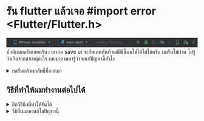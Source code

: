 
# รัน flutter แล้วเจอ #import error <Flutter/Flutter.h>
 ![Image of Yaktocat](images/03.jpg)
 ปกติผมกดรันเลยครับ เวลากด save  ui จะอัพเดตทันที แต่มีํธีนี้ผมใช่ได้ไม่ได้ครับ ผมรันไม่ผ่าน ไม่รู้ว่าเกิดจากสาเหตุอะไร เลยมาถามหารู้ว่าจะแก้ปัญหานี้ยังไง
<details>
  <summary>กดรันแล้วผลลัพธิ์ที่ออกมา</summary>



```
Launching lib/main.dart on iPhone in debug mode...
Automatically signing iOS for device deployment using specified development team in Xcode project: MJN9RHXR9J
Running pod install...
Running Xcode build...
Xcode build done.                                            8.0s
Failed to build iOS app
Error output from Xcode build:
↳
    ** BUILD FAILED **


Xcode's output:
↳
    In file included from /usr/local/Caskroom/flutter/1.22.4/flutter/.pub-cache/hosted/pub.dartlang.org/sqflite-1.3.2+1/ios/Classes/SqfliteOperation.m:9:
    In file included from /usr/local/Caskroom/flutter/1.22.4/flutter/.pub-cache/hosted/pub.dartlang.org/sqflite-1.3.2+1/ios/Classes/SqfliteOperation.h:7:
    /usr/local/Caskroom/flutter/1.22.4/flutter/.pub-cache/hosted/pub.dartlang.org/sqflite-1.3.2+1/ios/Classes/SqflitePlugin.h:2:9: fatal error: 'Flutter/Flutter.h' file not found
    #import <Flutter/Flutter.h>
            ^~~~~~~~~~~~~~~~~~~
    1 error generated.
    note: Using new build system
    note: Building targets in parallel
    note: Planning build
    note: Constructing build description
    warning: The iOS deployment target 'IPHONEOS_DEPLOYMENT_TARGET' is set to 8.0, but the range of supported deployment target versions is 9.0 to 14.3.99. (in target 'FMDB' from project 'Pods')
    warning: The iOS deployment target 'IPHONEOS_DEPLOYMENT_TARGET' is set to 8.0, but the range of supported deployment target versions is 9.0 to 14.3.99. (in target 'Flutter' from project 'Pods')

Could not build the precompiled application for the device.

It appears that your application still contains the default signing identifier.
Try replacing 'com.example' with your signing id in Xcode:
  open ios/Runner.xcworkspace

Error launching application on iPhone.

```


</details>

## วิธีที่ทำให้ผมทำงานต่อไปได้
 <details>
  <summary>อีกวิธีนึงที่ทำให้รันได้</summary>

1. เปิด `terminal` บนโปรเจคขึ้นมา
2. ใช้คำสั่ง `flutter run` 
   
วิธีนี้จะช่วยให้ผมทำงานต่อไปได้ แต่จะไม่สะดวก ตอนที่เราอยากจะเห็นผลงานเวลาโค๊ดเสร็จแล้ว 
จะต้องมากด `r` เพื่อ รีเฟรชหน้า หรือ `R` เพื่อรีตาร์ท ผมชอบเขียนแต่ละส่วนเสร็จแล้ว กด `save`จะเห็นผลทันที แต่แบบนี้ กด `save`แล้วมาใช้คำสั่ง `r`อีก มันไม่สะดวกครับผม
```
cpe@thvsdis-MacBook-Pro relationship_app % flutter run
Launching lib/main.dart on iPhone in debug mode...
Automatically signing iOS for device deployment using specified development team in Xcode project: MJN9RHXR9J
Running pod install...                                           2,030ms
Running Xcode build...                                                  
 └─Compiling, linking and signing...                        11.2s
Xcode build done.                                           38.3s
Installing and launching...                                        28.2s
Syncing files to device iPhone...                                  321ms

Flutter run key commands.
r Hot reload. 🔥🔥🔥
R Hot restart.
h Repeat this help message.
d Detach (terminate "flutter run" but leave application running).
c Clear the screen
q Quit (terminate the application on the device).
An Observatory debugger and profiler on iPhone is available at: http://127.0.0.1:53542/XwP3UdFrfeU=/

Running with unsound null safety
For more information see https://dart.dev/null-safety/unsound-null-safety


```
</details>
<details>
<summary>วิธีที่ผมลองแก้ไขปัญหานี้</summary>
ก่อนที่ผมจะเริ่มโพสต์นี้ ผมหาวิธีมาบ้างแล้วในแต่ละที่ที่ผมลองทำตาม

[วิธีแรก](https://stackoverflow.com/questions/64973346/error-flutter-flutter-h-file-not-found-when-flutter-run-on-ios-mobile) ผมได้ลองทำตามแล้ว ของเมนท์แรก 
```
1.cd ios
2.pod install
3.cd ..
4.flutter run
```
ได้ผลลัพธิ์ออกมาเหมือนเดิมครับ

แต่.....
ล่าสุดในตอนที่ผมเขียนอยู่ ผมได้ลอง เมนท์ที่สองดูครับ
```
1.Remove ios/Flutter/Flutter.podspec: rm ios/Flutter/Flutter.podspec
2.flutter clean
3.Run your app again.
```
ผลลัพธิ์คือ รันได้แล้วครับผม
</details>
